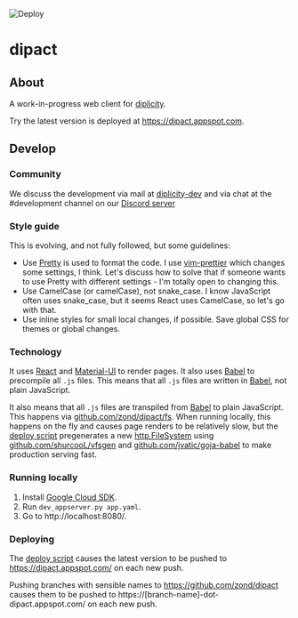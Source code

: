 ![Deploy](https://github.com/zond/dipact/workflows/Deploy/badge.svg)

# dipact

## About

A work-in-progress web client for [diplicity](https://github.com/zond/diplicity).

Try the latest version is deployed at https://dipact.appspot.com.

## Develop

### Community

We discuss the development via mail at [diplicity-dev](https://groups.google.com/forum/#!forum/diplicity-dev)
and via chat at the #development channel on our [Discord server](https://discord.gg/QETtwGR)

### Style guide

This is evolving, and not fully followed, but some guidelines:

* Use [Pretty](https://prettier.io/) is used to format the code. I use [vim-prettier](https://github.com/prettier/vim-prettier) which changes some settings, I think. Let's discuss how to solve that if someone wants to use Pretty with different settings - I'm totally open to changing this.
* Use CamelCase (or camelCase), not snake_case. I know JavaScript often uses snake_case, but it seems React uses CamelCase, so let's go with that.
* Use inline styles for small local changes, if possible. Save global CSS for themes or global changes.

### Technology

It uses [React](https://reactjs.org/) and [Material-UI](https://material-ui.com/) to render pages.
It also uses [Babel](https://babeljs.io/) to precompile all `.js` files.
This means that all `.js` files are written in [Babel](https://babeljs.io/), not plain JavaScript.

It also means that all `.js` files are transpiled from [Babel](https://babeljs.io/) to plain JavaScript.
This happens via [github.com/zond/dipact/fs](https://godoc.org/github.com/zond/dipact/fs#FileSystem).
When running locally, this happens on the fly and causes page renders to be relatively slow, but the
[deploy script](https://github.com/zond/dipact/blob/master/.github/workflows/deploy.yml) pregenerates
a new [http.FileSystem](https://golang.org/pkg/net/http/#FileSystem) using
[github.com/shurcooL/vfsgen](https://github.com/shurcooL/vfsgen) and
[github.com/jvatic/goja-babel](https://github.com/jvatic/goja-babel) to make production serving fast.

### Running locally

1. Install [Google Cloud SDK](https://cloud.google.com/sdk/docs).
2. Run `dev_appserver.py app.yaml`.
3. Go to http://localhost:8080/.

### Deploying

The [deploy script](https://github.com/zond/dipact/blob/master/.github/workflows/deploy.yml) causes
the latest version to be pushed to https://dipact.appspot.com/ on each new push.

Pushing branches with sensible names to https://github.com/zond/dipact causes them to be pushed to
https://[branch-name]-dot-dipact.appspot.com/ on each new push.
